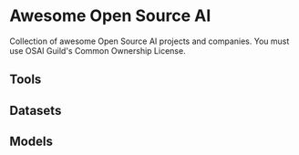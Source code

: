 # Awesome Open Source AI

Collection of awesome Open Source AI projects and companies. You must use OSAI Guild's Common Ownership License.

## Tools

## Datasets

## Models
